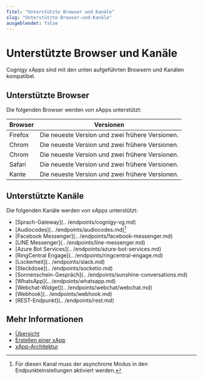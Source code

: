 ```yaml
---
Titel: "Unterstützte Browser und Kanäle"
slug: "Unterstützte-Browser-und-Kanäle"
ausgeblendet: false
---
```


# Unterstützte Browser und Kanäle

Cognigy xApps sind mit den unten aufgeführten Browsern und Kanälen kompatibel.

## Unterstützte Browser

Die folgenden Browser werden von xApps unterstützt:

| Browser | Versionen |
|----------|-----------------------------------------------|
| Firefox | Die neueste Version und zwei frühere Versionen. |
| Chrom | Die neueste Version und zwei frühere Versionen. |
| Chrom | Die neueste Version und zwei frühere Versionen. |
| Safari | Die neueste Version und zwei frühere Versionen. |
| Kante | Die neueste Version und zwei frühere Versionen. |

## Unterstützte Kanäle

Die folgenden Kanäle werden von xApps unterstützt:

- [Sprach-Gateway](.. /endpoints/cognigy-vg.md)
- [Audiocodes](.. /endpoints/audiocodes.md)[^*]
- [Facebook Messenger](.. /endpoints/facebook-messenger.md)
- [LINE Messenger](.. /endpoints/line-messenger.md)
- [Azure Bot Services](.. /endpoints/azure-bot-services.md)
- [RingCentral Engage](.. /endpoints/ringcentral-engage.md)
- [Lockerheit](.. /endpoints/slack.md)
- [Steckdose](.. /endpoints/socketio.md)
- [Sonnenschein-Gespräch](.. /endpoints/sunshine-conversations.md)
- [WhatsApp](.. /endpoints/whatsapp.md)
- [Webchat-Widget](.. /endpoints/webchat/webchat.md)
- [Webhook](.. /endpoints/webhook.md)
- [REST-Endpunkt](.. /endpoints/rest.md)

[^*]: Für diesen Kanal muss der asynchrone Modus in den Endpunkteinstellungen aktiviert werden.

## Mehr Informationen

- [Übersicht](overview.md)
- [Erstellen einer xApp](build/overview.md)
- [xApp-Architektur](architecture.md)
